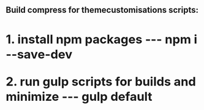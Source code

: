 **<h2>Build compress for themecustomisations scripts:<h2>**
<p>1. install npm packages --- npm i --save-dev</p>
<p>2. run gulp scripts for builds and minimize --- gulp default</p>